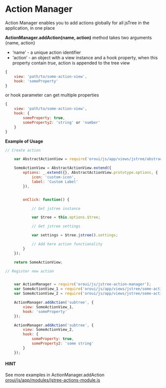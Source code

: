 <a id="bundle-docs-platform-ui-bundle-action-manager"></a>

# Action Manager

Action Manager enables you to add actions globally for all jsTree in the application, in one place

**ActionManager.addAction(name, action)** method takes two arguments {name, action}

* ‘name’ - a unique action identifier
* ‘action’ - an object with a view instance and a hook property, when this property contain *true*, action is appended to the tree view

```javascript
{
    view: 'path/to/some-action-view',
    hook: 'someProperty'
}
```

or hook parameter can get multiple properties

```javascript
{
    view: 'path/to/some-action-view',
    hook: {
        someProperty: true,
        someProperty2: 'string' or 'number'
    }
}
```

**Example of Usage**

```javascript
// Create action

    var AbstractActionView = require('oroui/js/app/views/jstree/abstract-action-view');

    SomeActionView = AbstractActionView.extend({
        options: _.extend({}, AbstractActionView.prototype.options, {
            icon: 'custom-icon',
            label: 'Custom Label'
        }),


        onClick: function() {

            // Get jstree instance

            var $tree = this.options.$tree;

            // Get jstree settings

            var settings = $tree.jstree().settings;

            // Add here action functionality
        }
    });

    return SomeActionView;

// Register new action


    var ActionManager = require('oroui/js/jstree-action-manager');
    var SomeActionView_1 = require('oroui/js/app/views/jstree/some-action-view-1');
    var SomeActionView_2 = require('oroui/js/app/views/jstree/some-action-view-2');

    ActionManager.addAction('subtree', {
        view: SomeActionView_1,
        hook: 'someProperty'
    });

    ActionManager.addAction('subtree', {
        view: SomeActionView_2,
        hook: {
            someProperty: true,
            someProperty2: 'some string'
        }
    });
```

#### HINT
See more examples in ActionManager.addAction <a href="https://github.com/oroinc/platform/blob/master/src/Oro/Bundle/UIBundle/Resources/public/js/app/modules/jstree-actions-module.js" target="_blank">oroui/js/app/modules/jstree-actions-module.js</a>

<!-- Frontend -->
